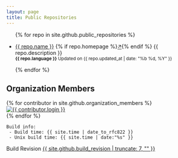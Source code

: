 ```yaml
---
layout: page
title: Public Repositories
---
```


<ul>
    {% for repo in site.github.public_repositories %}
        <li>
            <p>
                <a href="{{ repo.html_url }}">{{ repo.name }}</a>
                {% if repo.homepage %}<a href="{{ repo.homepage }}" target="_blank">↗</a>{% endif %}
                {{ repo.description }}
                <br>
                <small><b>{{ repo.language }}</b> Updated on {{ repo.updated_at | date: "%b %d, %Y" }}</small>
            </p>
        </li>
    {% endfor %}
</ul>

Organization Members
--------------------

<div class="row">
    {% for contributor in site.github.organization_members %}
    <div class="col-xs-6 col-md-4">
    <a href="{{ contributor.html_url }}" class="thumbnail" title="@{{ contributor.login }}">
      <img src="{{ contributor.avatar_url }}" alt="{{ contributor.login }}">
    </a>
    </div>
    {% endfor %}
</div>


```
Build info:
 - Build time: {{ site.time | date_to_rfc822 }}
 - Unix build time: {{ site.time | date:"%s" }}
```
Build Revision [{{ site.github.build_revision | truncate: 7, "" }}](./site.github.json)
